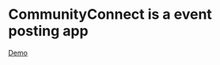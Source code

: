 # CommunityConnect is a event posting app 

<a href="https://www.linkedin.com/feed/update/urn:li:activity:6580884254853607424/" rel="nofollow" target="_blank">Demo</a> 

